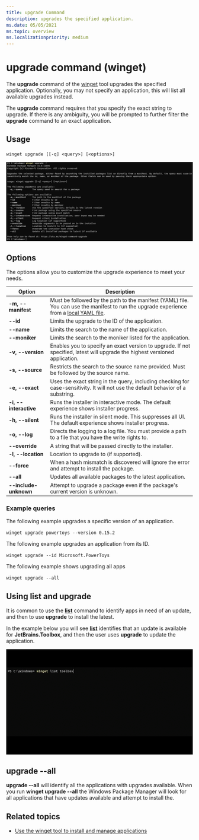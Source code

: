 ```yaml
---
title: upgrade Command
description: upgrades the specified application.
ms.date: 05/05/2021
ms.topic: overview
ms.localizationpriority: medium
---
```


# upgrade command (winget)

The **upgrade** command of the [winget](index.md) tool upgrades the specified application. Optionally, you may not specify an application, this will list all available upgrades instead.

The **upgrade** command requires that you specify the exact string to upgrade. If there is any ambiguity, you will be prompted to further filter the **upgrade** command to  an exact application.

## Usage

`winget upgrade [[-q] <query>] [<options>]`

![upgrade command](images/upgrade.png)

## Options

The options allow you to customize the upgrade experience to meet your needs.

| Option | Description |
|-------------|-------------|  
| **-m, --manifest** | Must be followed by the path to the manifest (YAML) file. You can use the manifest to run the upgrade experience from a [local YAML file](#local-upgrade). |
| **--id** |  Limits the upgrade to the ID of the application.   |  
| **--name** |  Limits the search to the name of the application. |  
| **--moniker** | Limits the search to the moniker listed for the application. |  
| **-v, --version** |  Enables you to specify an exact version to upgrade. If not specified, latest will upgrade the highest versioned application. |  
| **-s, --source** |  Restricts the search to the source name provided. Must be followed by the source name. |  
| **-e, --exact** | Uses the exact string in the query, including checking for case-sensitivity. It will not use the default behavior of a substring. |  
| **-i, --interactive** | Runs the installer in interactive mode. The default experience shows installer progress. |  
| **-h, --silent** | Runs the installer in silent mode. This suppresses all UI. The default experience shows installer progress. |  
| **-o, --log** |  Directs the logging to a log file. You must provide a path to a file that you have the write rights to. |
| **--override** | A string that will be passed directly to the installer. |
| **-l, --location** | Location to upgrade to (if supported). |
| **--force** | When a hash mismatch is discovered will ignore the error and attempt to install the package. |
| **--all** | Updates all available packages to the latest application. |
| **--include-unknown** | Attempt to upgrade a package even if the package's current version is unknown. | 
### Example queries

The following example upgrades a specific version of an application.

```CMD
winget upgrade powertoys --version 0.15.2
```

The following example upgrades an application from its ID.

```CMD
winget upgrade --id Microsoft.PowerToys
```

The following example shows upgrading all apps

```CMD
winget upgrade --all
```

## Using **list** and **upgrade**

It is common to use the [**list**](list.md) command to identify apps in need of an update, and then to use **upgrade** to install the latest.

In the example below you will see [**list**](list.md) identifies that an update is available for **JetBrains.Toolbox**, and then the user uses **upgrade** to update the application.

![upgrade command usage](images/upgrade.gif)

## **upgrade** --all

**upgrade --all** will identify all the applications with upgrades available. When you run **winget upgrade --all** the Windows Package Manager will look for all applications that have updates available and attempt to install the.

## Related topics

* [Use the winget tool to install and manage applications](index.md)
